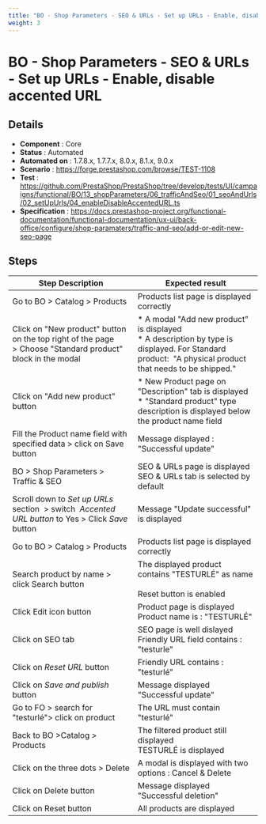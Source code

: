 ```yaml
---
title: "BO - Shop Parameters - SEO & URLs - Set up URLs - Enable, disable accented URL"
weight: 3
---
```


# BO - Shop Parameters - SEO & URLs - Set up URLs - Enable, disable accented URL
## Details
* **Component** : Core
* **Status** : Automated
* **Automated on** : 1.7.8.x, 1.7.7.x, 8.0.x, 8.1.x, 9.0.x
* **Scenario** : https://forge.prestashop.com/browse/TEST-1108
* **Test** : https://github.com/PrestaShop/PrestaShop/tree/develop/tests/UI/campaigns/functional/BO/13_shopParameters/06_trafficAndSeo/01_seoAndUrls/02_setUpUrls/04_enableDisableAccentedURL.ts
* **Specification** : https://docs.prestashop-project.org/functional-documentation/functional-documentation/ux-ui/back-office/configure/shop-paramaters/traffic-and-seo/add-or-edit-new-seo-page

## Steps
| Step Description | Expected result |
| ----- | ----- |
| Go to BO > Catalog > Products | Products list page is displayed correctly |
| Click on "New product" button on the top right of the page > Choose "Standard product" block in the modal | * A modal "Add new product" is displayed<br> * A description by type is displayed. For Standard product:  "A physical product that needs to be shipped." |
| Click on "Add new product" button | * New Product page on "Description" tab is displayed<br> * "Standard product" type description is displayed below the product name field |
| Fill the Product name field with specified data > click on Save button | Message displayed : "Successful update" |
| BO > Shop Parameters > Traffic & SEO | SEO & URLs page is displayed<br>SEO & URLs tab is selected by default |
| Scroll down to *Set up URLs* section  > switch  *Accented URL button* to Yes > Click *Save* button | Message "Update successful" is displayed |
| Go to BO > Catalog > Products | Products list page is displayed correctly |
| Search product by name > click Search button | The displayed product contains "TESTURLÉ" as name<br><br>Reset button is enabled |
| Click Edit icon button | Product page is displayed<br>Product name is : "TESTURLÉ" |
| Click on SEO tab | SEO page is well dislayed<br>Friendly URL field contains : "testurle" |
| Click on *Reset* *URL* button | Friendly URL contains : "testurlé" |
| Click on *Save and publish* button | Message displayed "Successful update" |
| Go to FO > search for "testurlé"> click on product | The URL must contain "testurlé" |
| Back to BO >Catalog > Products | The filtered product still displayed<br>TESTURLÉ is displayed |
| Click on the three dots > Delete | A modal is displayed with two options : Cancel & Delete |
| Click on Delete button | Message displayed "Successful deletion" |
| Click on Reset button | All products are displayed |
